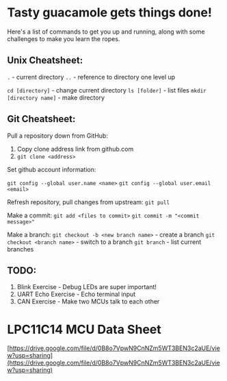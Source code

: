 # Tasty guacamole gets things done!

Here's a list of commands to get you up and running, along with some challenges to make you learn the ropes.

## Unix Cheatsheet:

`.` - current directory
`..` - reference to directory one level up

`cd [directory]` - change current directory
`ls [folder]` - list files
`mkdir [directory name]` - make directory


## Git Cheatsheet:
Pull a repository down from GitHub:

1. Copy clone address link from github.com
2. `git clone <address>`

Set github account information:

`git config --global user.name <name>`
`git config --global user.email <email>`

Refresh repository, pull changes from upstream:
`git pull`

Make a commit:
`git add <files to commit>`
`git commit -m "<commit message>"`

Make a branch:
`git checkout -b <new branch name>` - create a branch
`git checkout <branch name>` - switch to a branch
`git branch` - list current branches

## TODO:
1. Blink Exercise - Debug LEDs are super important!
2. UART Echo Exercise - Echo terminal input
3. CAN Exercise - Make two MCUs talk to each other

# LPC11C14 MCU Data Sheet
[https://drive.google.com/file/d/0B8o7VpwN9CnNZm5WT3BEN3c2aUE/view?usp=sharing](https://drive.google.com/file/d/0B8o7VpwN9CnNZm5WT3BEN3c2aUE/view?usp=sharing)
